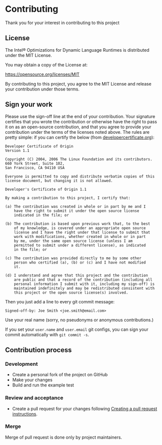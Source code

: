 # Contributing 

Thank you for your interest in contributing to this project

## License

The Intel&reg; Optimizations for Dynamic Language Runtimes is distributed under
the MIT License.

You may obtain a copy of the License at:

https://opensource.org/licenses/MIT

By contributing to this project, you agree to the MIT License and release
your contribution under those terms.


## Sign your work

Please use the sign-off line at the end of your contribution. Your
signature certifies that you wrote the contribution or otherwise have
the right to pass it on as an open-source contribution, and that you
agree to provide your contribution under the terms of the licenses
noted above. The rules are pretty simple: if you can certify the
below (from [developercertificate.org](http://developercertificate.org)):

```
Developer Certificate of Origin
Version 1.1

Copyright (C) 2004, 2006 The Linux Foundation and its contributors.
660 York Street, Suite 102,
San Francisco, CA 94110 USA

Everyone is permitted to copy and distribute verbatim copies of this
license document, but changing it is not allowed.

Developer's Certificate of Origin 1.1

By making a contribution to this project, I certify that:

(a) The contribution was created in whole or in part by me and I
    have the right to submit it under the open source license
    indicated in the file; or

(b) The contribution is based upon previous work that, to the best
    of my knowledge, is covered under an appropriate open source
    license and I have the right under that license to submit that
    work with modifications, whether created in whole or in part
    by me, under the same open source license (unless I am
    permitted to submit under a different license), as indicated
    in the file; or

(c) The contribution was provided directly to me by some other
    person who certified (a), (b) or (c) and I have not modified
    it.

(d) I understand and agree that this project and the contribution
    are public and that a record of the contribution (including all
    personal information I submit with it, including my sign-off) is
    maintained indefinitely and may be redistributed consistent with
    this project or the open source license(s) involved.
```

Then you just add a line to every git commit message:

    Signed-off-by: Joe Smith <joe.smith@email.com>

Use your real name (sorry, no pseudonyms or anonymous contributions.)

If you set your `user.name` and `user.email` git configs, you can sign your commit automatically with `git commit -s`.


## Contribution process

### Development

 - Create a personal fork of the project on GitHub
 - Make your changes
 - Build and run the example test

### Review and acceptance

- Create a pull request for your changes following [Creating a pull request instructions](https://help.github.com/articles/creating-a-pull-request/).
### Merge

Merge of pull request is done only by project maintainers. 
